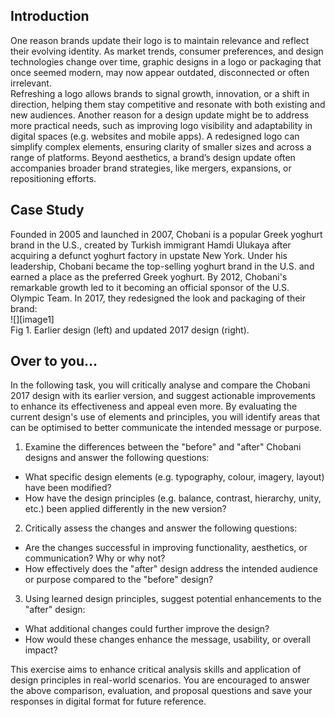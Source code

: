 ## Introduction

One reason brands update their logo is to maintain relevance and reflect their evolving identity. As market trends, consumer preferences, and design technologies change over time, graphic designs in a logo or packaging that once seemed modern, may now appear outdated, disconnected or often irrelevant.   
Refreshing a logo allows brands to signal growth, innovation, or a shift in direction, helping them stay competitive and resonate with both existing and new audiences. Another reason for a design update might be to address more practical needs, such as improving logo visibility and adaptability in digital spaces (e.g. websites and mobile apps). A redesigned logo can simplify complex elements, ensuring clarity of smaller sizes and across a range of platforms. Beyond aesthetics, a brand’s design update often accompanies broader brand strategies, like mergers, expansions, or repositioning efforts.

## Case Study

Founded in 2005 and launched in 2007, Chobani is a popular Greek yoghurt brand in the U.S., created by Turkish immigrant Hamdi Ulukaya after acquiring a defunct yoghurt factory in upstate New York. Under his leadership, Chobani became the top-selling yoghurt brand in the U.S. and earned a place as the preferred Greek yoghurt. By 2012, Chobani's remarkable growth led to it becoming an official sponsor of the U.S. Olympic Team. In 2017, they redesigned the look and packaging of their brand:  
![][image1]  
Fig 1\. Earlier design (left) and updated 2017 design (right).

## Over to you…

In the following task, you will critically analyse and compare the Chobani 2017 design with its earlier version, and suggest actionable improvements to enhance its effectiveness and appeal even more. By evaluating the current design's use of elements and principles, you will identify areas that can be optimised to better communicate the intended message or purpose. 

1. Examine the differences between the "before" and "after" Chobani designs and answer the following questions:  
* What specific design elements (e.g. typography, colour, imagery, layout) have been modified?  
* How have the design principles (e.g. balance, contrast, hierarchy, unity, etc.) been applied differently in the new version?


2. Critically assess the changes and answer the following questions:  
* Are the changes successful in improving functionality, aesthetics, or communication? Why or why not?  
* How effectively does the "after" design address the intended audience or purpose compared to the "before" design?

3. Using learned design principles, suggest potential enhancements to the "after" design:  
* What additional changes could further improve the design?  
* How would these changes enhance the message, usability, or overall impact?

This exercise aims to enhance critical analysis skills and application of design principles in real-world scenarios. You are encouraged to answer the above comparison, evaluation, and proposal questions and save your responses in digital format for future reference.

